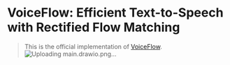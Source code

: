 # VoiceFlow: Efficient Text-to-Speech with Rectified Flow Matching
> This is the official implementation of [VoiceFlow](https://arxiv.org/abs/2309.05027).
> ![Uploading main.drawio.png…]()
